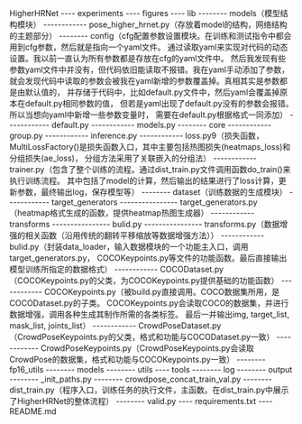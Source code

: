 HigherHRNet
---- experiments
---- figures
---- lib
-------- models（模型结构模块）
------------ pose_higher_hrnet.py（存放着model的结构，网络结构的主题部分）
-------- config（cfg配置参数设置模块。在训练和测试指令中都会用到cfg参数，然后就是指向一个yaml文件。
				通过读取yaml来实现对代码的动态设置。我以前一直认为所有参数都是存放在cfg的yaml文件中。
				然后我发现有些参数yaml文件中并没有，但代码依旧能读取不报错。我在yaml手动添加了参数，
				就会发现代码中读取的参数会被我在yaml新增的参数覆盖掉。真相其实是参数都是由默认值的，
				并存储于代码中，比如default.py文件中，然后yaml会覆盖掉原本在default.py相同参数的值，
				但若是yaml出现了default.py没有的参数会报错。所以当想向yaml中新增一些参数变量时，
				需要在default.py根据格式一同添加）
------------ default.py
------------ models.py
-------- core
------------ group.py
------------ inference.py
------------ loss.py9（损失函数，MultiLossFactory()是损失函数入口，其中主要包括热图损失(heatmaps_loss)和分组损失(ae_loss)，
						分组方法采用了关联嵌入的分组法）
------------ trainer.py（包含了整个训练的流程。通过dist_train.py文件调用函数do_train()来执行训练流程。
						其中包括了model的计算，然后输出的结果进行了loss计算，更新参数，最终输出log，保存模型等）
-------- dataset（训练数据的生成模块）
------------ target_generators
---------------- target_generators.py（heatmap格式生成的函数，提供heatmap热图生成器）
------------ transforms
---------------- bulid.py
---------------- transforms.py（数据增强的相关函数（沿用传统的翻转平移缩放等数据增强方法））
------------ bulid.py（封装data_loader，输入数据模块的一个功能主入口，调用target_generators.py，
						COCOKeypoints.py等文件的功能函数。最后直接输出模型训练所指定的数据格式）
------------ COCODataset.py（COCOKeypoints.py的父类，为COCOKeypoints.py提供基础的功能函数）
------------ COCOKeypoints.py（被build.py直接调用。COCO数据集所用，是COCODataset.py的子类。
							COCOKeypoints.py会读取COCO的数据集，并进行数据增强，调用各种生成其制作所需的各类标签。
							最后一并输出img, target_list, mask_list, joints_list）
------------ CrowdPoseDataset.py（CrowdPoseKeypoints.py的父类，格式和功能与COCODataset.py一致）
------------ CrowdPoseKeypoints.py（CrowdPoseKeypoints.py会读取CrowdPose的数据集，格式和功能与COCOKeypoints.py一致）
-------- fp16_utils
-------- models
-------- utils
---- tools
-------- log 
-------- output
-------- _init_paths.py
-------- crowdpose_concat_train_val.py
-------- dist_train.py（程序入口，训练任务的执行文件，主函数。在dist_train.py中展示了HigherHRNet的整体流程）
-------- valid.py
---- requirements.txt
---- README.md